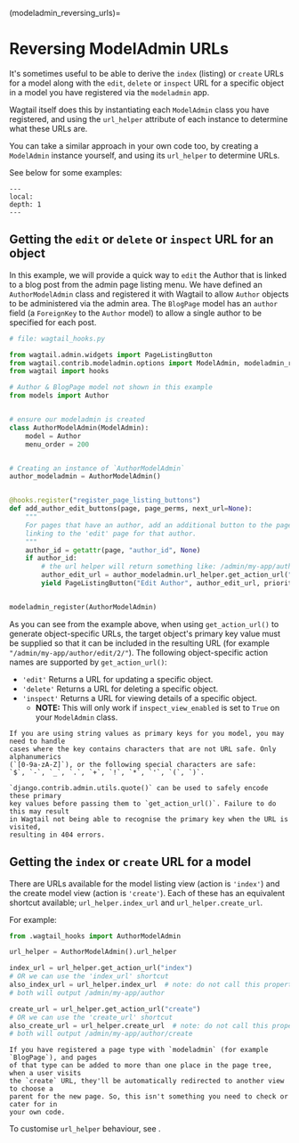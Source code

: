 (modeladmin_reversing_urls)=

# Reversing ModelAdmin URLs

It's sometimes useful to be able to derive the `index` (listing) or
`create` URLs for a model along with the `edit`, `delete` or
`inspect` URL for a specific object in a model you have registered via
the `modeladmin` app.

Wagtail itself does this by instantiating each `ModelAdmin` class you have
registered, and using the `url_helper` attribute of each instance to
determine what these URLs are.

You can take a similar approach in your own code too, by creating a
`ModelAdmin` instance yourself, and using its `url_helper`
to determine URLs.

See below for some examples:

```{contents}
---
local:
depth: 1
---
```

## Getting the `edit` or `delete` or `inspect` URL for an object

In this example, we will provide a quick way to `edit` the Author that is
linked to a blog post from the admin page listing menu. We have defined
an `AuthorModelAdmin` class and registered it with Wagtail to allow
`Author` objects to be administered via the admin area. The `BlogPage`
model has an `author` field (a `ForeignKey` to the `Author` model)
to allow a single author to be specified for each post.

```python
# file: wagtail_hooks.py

from wagtail.admin.widgets import PageListingButton
from wagtail.contrib.modeladmin.options import ModelAdmin, modeladmin_register
from wagtail import hooks

# Author & BlogPage model not shown in this example
from models import Author


# ensure our modeladmin is created
class AuthorModelAdmin(ModelAdmin):
    model = Author
    menu_order = 200


# Creating an instance of `AuthorModelAdmin`
author_modeladmin = AuthorModelAdmin()


@hooks.register("register_page_listing_buttons")
def add_author_edit_buttons(page, page_perms, next_url=None):
    """
    For pages that have an author, add an additional button to the page listing,
    linking to the 'edit' page for that author.
    """
    author_id = getattr(page, "author_id", None)
    if author_id:
        # the url helper will return something like: /admin/my-app/author/edit/2/
        author_edit_url = author_modeladmin.url_helper.get_action_url("edit", author_id)
        yield PageListingButton("Edit Author", author_edit_url, priority=10)


modeladmin_register(AuthorModelAdmin)
```

As you can see from the example above, when using `get_action_url()` to
generate object-specific URLs, the target object's primary key value must be supplied
so that it can be included in the resulting URL (for example `"/admin/my-app/author/edit/2/"`).
The following object-specific action names are supported by `get_action_url()`:

-   `'edit'` Returns a URL for updating a specific object.
-   `'delete'` Returns a URL for deleting a specific object.
-   `'inspect'` Returns a URL for viewing details of a specific object.
    -   **NOTE:** This will only work if `inspect_view_enabled` is set to `True` on your `ModelAdmin` class.

```{note}
If you are using string values as primary keys for you model, you may need to handle
cases where the key contains characters that are not URL safe. Only alphanumerics
(`[0-9a-zA-Z]`), or the following special characters are safe:
`$`, `-`, `_`, `.`, `+`, `!`, `*`, `'`, `(`, `)`.

`django.contrib.admin.utils.quote()` can be used to safely encode these primary
key values before passing them to `get_action_url()`. Failure to do this may result
in Wagtail not being able to recognise the primary key when the URL is visited,
resulting in 404 errors.
```

## Getting the `index` or `create` URL for a model

There are URLs available for the model listing view (action is `'index'`) and
the create model view (action is `'create'`). Each of these has an equivalent
shortcut available; `url_helper.index_url` and `url_helper.create_url`.

For example:

```python
from .wagtail_hooks import AuthorModelAdmin

url_helper = AuthorModelAdmin().url_helper

index_url = url_helper.get_action_url("index")
# OR we can use the 'index_url' shortcut
also_index_url = url_helper.index_url  # note: do not call this property as a function
# both will output /admin/my-app/author

create_url = url_helper.get_action_url("create")
# OR we can use the 'create_url' shortcut
also_create_url = url_helper.create_url  # note: do not call this property as a function
# both will output /admin/my-app/author/create
```

```{note}
If you have registered a page type with `modeladmin` (for example `BlogPage`), and pages
of that type can be added to more than one place in the page tree, when a user visits
the `create` URL, they'll be automatically redirected to another view to choose a
parent for the new page. So, this isn't something you need to check or cater for in
your own code.
```

To customise `url_helper` behaviour, see [](modeladmin_url_helper_class).
